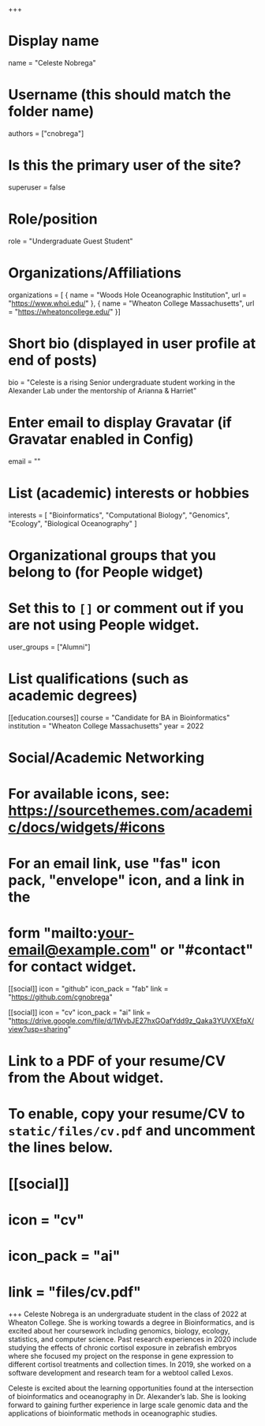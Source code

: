 +++
# Display name
name = "Celeste Nobrega"

# Username (this should match the folder name)
authors = ["cnobrega"]

# Is this the primary user of the site?
superuser = false

# Role/position
role = "Undergraduate Guest Student"

# Organizations/Affiliations
organizations = [ { name = "Woods Hole Oceanographic Institution", url = "https://www.whoi.edu/" },
				  { name = "Wheaton College Massachusetts", url = "https://wheatoncollege.edu/" }]

# Short bio (displayed in user profile at end of posts)
bio = "Celeste is a rising Senior undergraduate student working in the Alexander Lab under the mentorship of Arianna & Harriet"

# Enter email to display Gravatar (if Gravatar enabled in Config)
email = ""

# List (academic) interests or hobbies
interests = [
  "Bioinformatics",
  "Computational Biology",
  "Genomics",
  "Ecology",
  "Biological Oceanography"
]

# Organizational groups that you belong to (for People widget)
#   Set this to `[]` or comment out if you are not using People widget.
user_groups = ["Alumni"]

# List qualifications (such as academic degrees)
[[education.courses]]
  course = "Candidate for BA in Bioinformatics"
  institution = "Wheaton College Massachusetts"
  year = 2022

# Social/Academic Networking
# For available icons, see: https://sourcethemes.com/academic/docs/widgets/#icons
#   For an email link, use "fas" icon pack, "envelope" icon, and a link in the
#   form "mailto:your-email@example.com" or "#contact" for contact widget.

[[social]]
  icon = "github"
  icon_pack = "fab"
  link = "https://github.com/cgnobrega"

[[social]]
  icon = "cv"
  icon_pack = "ai"
  link = "https://drive.google.com/file/d/1WvbJE27hxGOafYdd9z_Qaka3YUVXEfqX/view?usp=sharing"



# Link to a PDF of your resume/CV from the About widget.
# To enable, copy your resume/CV to `static/files/cv.pdf` and uncomment the lines below.
# [[social]]
#   icon = "cv"
#   icon_pack = "ai"
#   link = "files/cv.pdf"

+++
Celeste Nobrega is an undergraduate student in the class of 2022 at Wheaton College. She is working towards a degree in Bioinformatics, and is excited about her coursework including genomics, biology, ecology, statistics, and computer science. 
Past research experiences in 2020 include studying the effects of chronic cortisol exposure in zebrafish embryos where she  focused my project on the response in gene expression to different cortisol treatments and collection times. In 2019, she worked on a software development and research team for a webtool called Lexos.

Celeste is excited about the learning opportunities found at the intersection of bioinformatics and oceanography in Dr. Alexander’s lab. She is looking forward to gaining further experience in large scale genomic data and the applications of bioinformatic methods in oceanographic studies.
